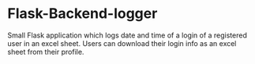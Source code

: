 # Flask-Backend-logger
Small Flask application which logs date and time of a login of a registered user in an excel sheet.
Users can download their login info as an excel sheet from their profile.
